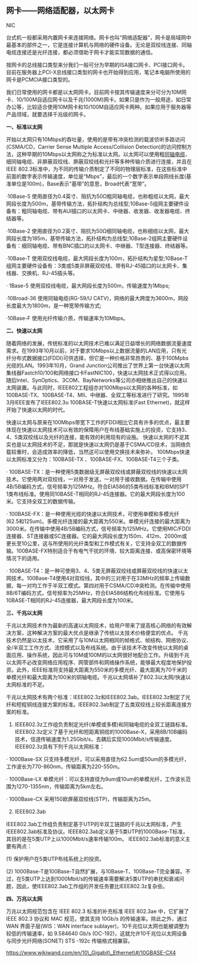 ## 网卡——网络适配器，以太网卡

NIC

台式机一般都采用内置网卡来连接网络。网卡也叫“网络适配器”，网卡是局域网中最基本的部件之一，它是连接计算机与网络的硬件设备。无论是双绞线连接、同轴电缆连接还是光纤连接，都必须借助于网卡才能实现数据的通信。

按网卡的总线接口类型来分我们一般可分为早期的ISA接口网卡、PCI接口网卡。目前在服务器上PCI-X总线接口类型的网卡也开始得到应用，笔记本电脑所使用的网卡是PCMCIA接口类型的。

我们日常使用的网卡都是以太网网卡。目前网卡按其传输速度来分可分为10M网卡、10/100M自适应网卡以及千兆\(1000M\)网卡。如果只是作为一般用途，如日常办公等，比较适合使用10M网卡和10/100M自适应网卡两种。如果应用于服务器等产品领域，就要选择千兆级的网卡。

**一、标准以太网**

开始以太网只有10Mbps的吞吐量，使用的是带有冲突检测的载波侦听多路访问\(CSMA/CD，Carrier Sense Multiple Access/Collision Detection\)的访问控制方法，这种早期的10Mbps以太网称之为标准以太网。以太网可以使用粗[同轴电缆](http://zixun.jia.com/tag/11916/)、细同轴电缆、非屏蔽双绞线、屏蔽双绞线和光纤等多种传输介质进行连接，并且在IEEE 802.3标准中，为不同的传输介质制定了不同的物理层标准，在这些标准中前面的数字表示传输速度，单位是“Mbps”，最后的一个数字表示单段网线长度\(基准单位是100m\)，Base表示“基带”的意思，Broad代表“宽带”。

·10Base-5 使用直径为0.4英寸、阻抗为50Ω粗同轴电缆，也称粗缆以太网，最大网段长度为500m，基带传输方法，拓扑结构为总线型;10Base-5组网主要硬件设备有：粗同轴电缆、带有AUI插口的以太网卡、中继器、收发器、收发器电缆、终结器等。　　

·10Base-2 使用直径为0.2英寸、阻抗为50Ω细同轴电缆，也称细缆以太网，最大网段长度为185m，基带传输方法，拓扑结构为总线型;10Base-2组网主要硬件设备有：细同轴电缆、带有BNC插口的以太网卡、中继器、T型连接器、终结器等。　　

·10Base-T 使用双绞线电缆，最大网段长度为100m，拓扑结构为星型;10Base-T组网主要硬件设备有：3类或5类非屏蔽双绞线、带有RJ-45插口的以太网卡、集线器、交换机、RJ-45插头等。

· 1Base-5 使用双绞线电缆，最大网段长度为500m，传输速度为1Mbps;　　

·10Broad-36 使用同轴电缆\(RG-59/U CATV\)，网络的最大跨度为3600m，网段长度最大为1800m，是一种宽带传输方式;　　

·10Base-F 使用光纤传输介质，传输速率为10Mbps。

**二、快速以太网**

随着网络的发展，传统标准的以太网技术已难以满足日益增长的网络数据流量速度需求。在1993年10月以前，对于要求10Mbps以上数据流量的LAN应用，只有光纤分布式数据接口\(FDDI\)可供选择，但它是一种价格非常昂贵的、基于100Mpbs光缆的LAN。1993年10月，Grand Junction公司推出了世界上第一台快速以太网集线器Fastch10/100和网络接口卡FastNIC100，快速以太网技术正式得以应用。随后Intel、SynOptics、3COM、BayNetworks等公司亦相继推出自己的快速以太网装置。与此同时，IEEE802工程组亦对100Mbps以太网的各种标准，如100BASE-TX、100BASE-T4、MII、中继器、全双工等标准进行了研究。1995年3月IEEE宣布了IEEE802.3u 100BASE-T快速以太网标准\(Fast Ethernet\)，就这样开始了快速以太网的时代。

快速以太网与原来在100Mbps带宽下工作的FDDI相比它具有许多的优点，最主要体现在快速以太网技术可以有效的保障用户在布线基础实施上的投资，它支持3、4、5类双绞线以及光纤的连接，能有效的利用现有的设施。 快速以太网的不足其实也是以太网技术的不足，那就是快速以太网仍是基于CSMA/CD技术，当网络负载较重时，会造成效率的降低，当然这可以使用交换技术来弥补。 100Mbps快速以太网标准又分为：100BASE-TX 、100BASE-FX、100BASE-T4三个子类。　　

· 100BASE-TX：是一种使用5类数据级无屏蔽双绞线或屏蔽双绞线的快速以太网技术。它使用两对双绞线，一对用于发送，一对用于接收数据。在传输中使用4B/5B编码方式，信号频率为125MHz。符合EIA586的5类布线标准和IBM的SPT 1类布线标准。使用同10BASE-T相同的RJ-45连接器。它的最大网段长度为100米。它支持全双工的数据传输。　　

· 100BASE-FX：是一种使用光缆的快速以太网技术，可使用单模和多模光纤\(62.5和125um\)。多模光纤连接的最大距离为550米。单模光纤连接的最大距离为3000米。在传输中使用4B/5B编码方式，信号频率为125MHz。它使用MIC/FDDI连接器、ST连接器或SC连接器。它的最大网段长度为150m、412m、2000m或更长至10公里，这与所使用的光纤类型和工作模式有关，它支持全双工的数据传输。100BASE-FX特别适合于有电气干扰的环境、较大距离连接、或高保密环境等情况下的适用。　　

· 100BASE-T4：是一种可使用3、4、5类无屏蔽双绞线或屏蔽双绞线的快速以太网技术。100Base-T4使用4对双绞线，其中的三对用于在33MHz的频率上传输数据，每一对均工作于半双工模式。第四对用于CSMA/CD冲突检测。在传输中使用8B/6T编码方式，信号频率为25MHz，符合EIA586结构化布线标准。它使用与10BASE-T相同的RJ-45连接器，最大网段长度为100米。

**三、千兆以太网**

千兆以太网技术作为最新的高速以太网技术，给用户带来了提高核心网络的有效解决方案，这种解决方案的最大优点是继承了传统以太技术价格便宜的优点。 千兆技术仍然是以太技术，它采用了与10M以太网相同的帧格式、帧结构、网络协议、全/半双工工作方式、流控模式以及布线系统。由于该技术不改变传统以太网的桌面应用、操作系统，因此可与10M或100M的以太网很好地配合工作。升级到千兆以太网不必改变网络应用程序、网管部件和网络操作系统，能够最大程度地保护投资。此外，IEEE标准将支持最大距离为550米的多模光纤、最大距离为70千米的单模光纤和最大距离为100米的铜轴电缆。千兆以太网填补了802.3以太网/快速以太网标准的不足。

千兆以太网技术有两个标准：IEEE802.3z和IEEE802.3ab。IEEE802.3z制定了光纤和短程铜线连接方案的标准。IEEE802.3ab制定了五类双绞线上较长距离连接方案的标准。　

1. IEEE802.3z工作组负责制定光纤\(单模或多模\)和同轴电缆的全双工链路标准。IEEE802.3z定义了基于光纤和短距离铜缆的1000Base-X，采用8B/10B编码技术，信道传输速度为1.25Gbit/s，去耦后实现1000Mbit/s传输速度。 IEEE802.3z具有下列千兆以太网标准：　　

· 1000Base-SX 只支持多模光纤，可以采用直径为62.5um或50um的多模光纤，工作波长为770-860nm，传输距离为220-550m。　　

· 1000Base-LX 单模光纤：可以支持直径为9um或10um的单模光纤，工作波长范围为1270-1355nm，传输距离为5km左右。　

· 1000Base-CX 采用150欧屏蔽双绞线\(STP\)，传输距离为25m。

2. IEEE802.3ab　

IEEE802.3ab工作组负责制定基于UTP的半双工链路的千兆以太网标准，产生IEEE802.3ab标准及协议。IEEE802.3ab定义基于5类UTP的1000Base-T标准，其目的是在5类UTP上以1000Mbit/s速率传输100m。 IEEE802.3ab标准的意义主要有两点：　　

\(1\) 保护用户在5类UTP布线系统上的投资。　　

\(2\) 1000Base-T是100Base-T自然扩展，与10Base-T、100Base-T完全兼容。不过，在5类UTP上达到1000Mbit/s的传输速率需要解决5类UTP的串扰和衰减问题，因此，使IEEE802.3ab工作组的开发任务要比IEEE802.3z复杂些。

**四、万兆以太网**

万兆以太网规范包含在 IEEE 802.3 标准的补充标准 IEEE 802.3ae 中，它扩展了 IEEE 802.3 协议和 MAC 规范，使其支持 10Gb/s 的传输速率。除此之外，通过 WAN 界面子层\(WIS：WAN interface sublayer\)，10千兆位以太网也能被调整为较低的传输速率，如 9.584640 Gb/s \(OC-192\)，这就允许10千兆位以太网设备与同步光纤网络\(SONET\) STS -192c 传输格式相兼容。  


https://www.wikiwand.com/en/10\_Gigabit\_Ethernet\#/10GBASE-CX4









